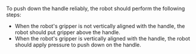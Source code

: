 To push down the handle reliably, the robot should perform the following steps:
- When the robot's gripper is not vertically aligned with the handle, the robot should put gripper above the handle.
- When the robot's gripper is vertically aligned with the handle, the robot should apply pressure to push down on the handle.